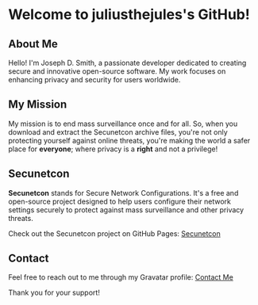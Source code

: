 # Welcome to juliusthejules's GitHub!

## About Me

Hello! I'm Joseph D. Smith, a passionate developer dedicated to creating secure and innovative open-source software. My work focuses on enhancing privacy and security for users worldwide. 

## My Mission 

My mission is to end mass surveillance once and for all. So, when you download and extract the Secunetcon archive files, you're not only protecting yourself against online threats, you're making the world a safer place for **everyone**; where privacy is a **right** and not a privilege!

## Secunetcon

**Secunetcon** stands for Secure Network Configurations. It's a free and open-source project designed to help users configure their network settings securely to protect against mass surveillance and other privacy threats. 

Check out the Secunetcon project on GitHub Pages:
[Secunetcon](https://juliusthejules.github.io/secunetcon/)

## Contact

Feel free to reach out to me through my Gravatar profile:
[Contact Me](https://gravatar.com/secunetcon)

Thank you for your support!

